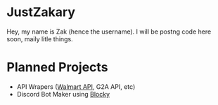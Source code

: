 # JustZakary
Hey, my name is Zak (hence the username). I will be postng code here soon, maily litle things.

# Planned Projects
- API Wrapers ([Walmart API](https://developer.walmart.com/), G2A API, etc)
- Discord Bot Maker using [Blocky](https://developers.google.com/blockly)
